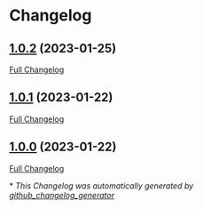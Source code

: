 # Changelog

## [1.0.2](https://github.com/enabel/coding-standard-bundle/tree/1.0.2) (2023-01-25)

[Full Changelog](https://github.com/enabel/coding-standard-bundle/compare/1.0.1...1.0.2)

## [1.0.1](https://github.com/enabel/coding-standard-bundle/tree/1.0.1) (2023-01-22)

[Full Changelog](https://github.com/enabel/coding-standard-bundle/compare/1.0.0...1.0.1)

## [1.0.0](https://github.com/enabel/coding-standard-bundle/tree/1.0.0) (2023-01-22)

[Full Changelog](https://github.com/enabel/coding-standard-bundle/compare/248e6b12bcc26800f579f01a1f146bf80e132ed8...1.0.0)



\* *This Changelog was automatically generated by [github_changelog_generator](https://github.com/github-changelog-generator/github-changelog-generator)*
